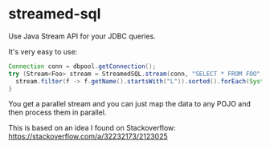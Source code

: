 # streamed-sql
Use Java Stream API for your JDBC queries.

It's very easy to use:

```JAVA
Connection conn = dbpool.getConnection();
try (Stream<Foo> stream = StreamedSQL.stream(conn, "SELECT * FROM FOO", Foo::new)) {
  stream.filter(f -> f.getName().startsWith("L")).sorted().forEach(System.out::println);
}
```

You get a parallel stream and you can just map the data to any POJO and then process them in parallel. 

This is based on an idea I found on Stackoverflow: https://stackoverflow.com/a/32232173/2123025

